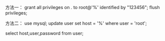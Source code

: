 
方法一：
grant all privileges on *.* to root@'%' identified by "123456";
flush privileges;

方法二：
use mysql; 
update user set host = '%' where user = 'root';

select host,user,password from user;